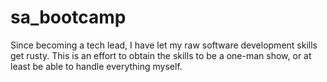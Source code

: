 # sa_bootcamp
Since becoming a tech lead, I have let my raw software development skills get rusty. This is an effort to obtain the skills to be a one-man show, or at least be able to handle everything myself. 
